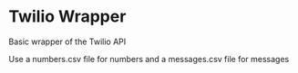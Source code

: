 # Twilio Wrapper
Basic wrapper of the Twilio API

Use a numbers.csv file for numbers and a messages.csv file for messages

